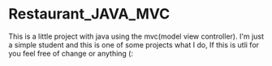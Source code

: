 # Restaurant_JAVA_MVC
This is a little project with java using the mvc(model view controller). I'm just a simple student and this is one of some projects what I do, If this is utli for you feel free of change or anything (:
